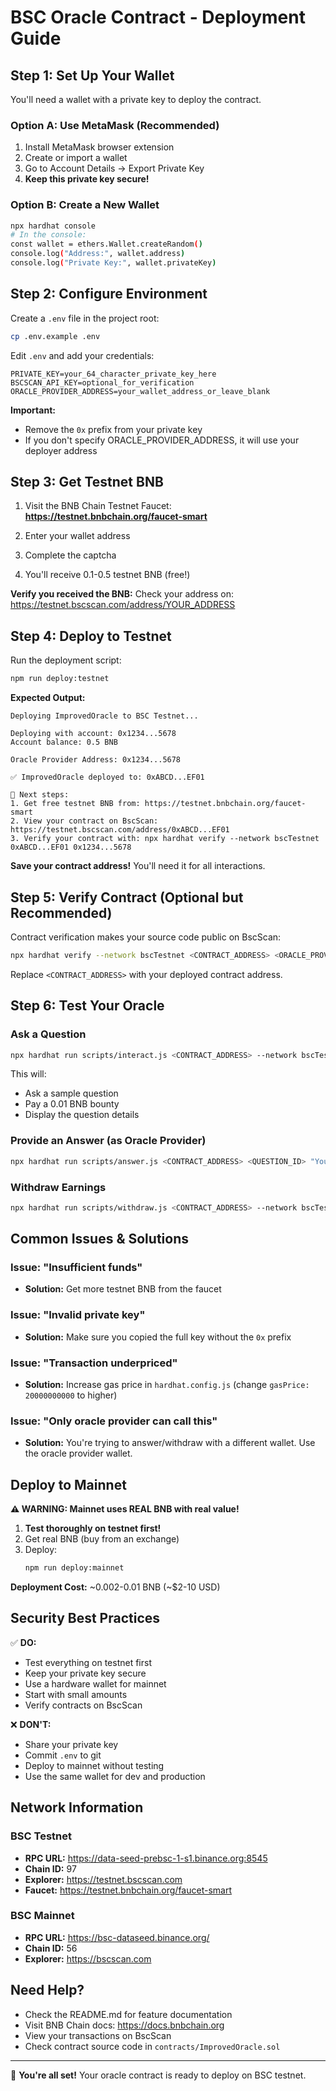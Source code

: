 # BSC Oracle Contract - Deployment Guide

## Step 1: Set Up Your Wallet

You'll need a wallet with a private key to deploy the contract.

### Option A: Use MetaMask (Recommended)
1. Install MetaMask browser extension
2. Create or import a wallet
3. Go to Account Details → Export Private Key
4. **Keep this private key secure!**

### Option B: Create a New Wallet
```bash
npx hardhat console
# In the console:
const wallet = ethers.Wallet.createRandom()
console.log("Address:", wallet.address)
console.log("Private Key:", wallet.privateKey)
```

## Step 2: Configure Environment

Create a `.env` file in the project root:

```bash
cp .env.example .env
```

Edit `.env` and add your credentials:
```env
PRIVATE_KEY=your_64_character_private_key_here
BSCSCAN_API_KEY=optional_for_verification
ORACLE_PROVIDER_ADDRESS=your_wallet_address_or_leave_blank
```

**Important:** 
- Remove the `0x` prefix from your private key
- If you don't specify ORACLE_PROVIDER_ADDRESS, it will use your deployer address

## Step 3: Get Testnet BNB

1. Visit the BNB Chain Testnet Faucet:
   **https://testnet.bnbchain.org/faucet-smart**

2. Enter your wallet address
3. Complete the captcha
4. You'll receive 0.1-0.5 testnet BNB (free!)

**Verify you received the BNB:**
Check your address on: https://testnet.bscscan.com/address/YOUR_ADDRESS

## Step 4: Deploy to Testnet

Run the deployment script:

```bash
npm run deploy:testnet
```

**Expected Output:**
```
Deploying ImprovedOracle to BSC Testnet...

Deploying with account: 0x1234...5678
Account balance: 0.5 BNB

Oracle Provider Address: 0x1234...5678

✅ ImprovedOracle deployed to: 0xABCD...EF01

📝 Next steps:
1. Get free testnet BNB from: https://testnet.bnbchain.org/faucet-smart
2. View your contract on BscScan: https://testnet.bscscan.com/address/0xABCD...EF01
3. Verify your contract with: npx hardhat verify --network bscTestnet 0xABCD...EF01 0x1234...5678
```

**Save your contract address!** You'll need it for all interactions.

## Step 5: Verify Contract (Optional but Recommended)

Contract verification makes your source code public on BscScan:

```bash
npx hardhat verify --network bscTestnet <CONTRACT_ADDRESS> <ORACLE_PROVIDER_ADDRESS>
```

Replace `<CONTRACT_ADDRESS>` with your deployed contract address.

## Step 6: Test Your Oracle

### Ask a Question

```bash
npx hardhat run scripts/interact.js <CONTRACT_ADDRESS> --network bscTestnet
```

This will:
- Ask a sample question
- Pay a 0.01 BNB bounty
- Display the question details

### Provide an Answer (as Oracle Provider)

```bash
npx hardhat run scripts/answer.js <CONTRACT_ADDRESS> <QUESTION_ID> "Your answer here" --network bscTestnet
```

### Withdraw Earnings

```bash
npx hardhat run scripts/withdraw.js <CONTRACT_ADDRESS> --network bscTestnet
```

## Common Issues & Solutions

### Issue: "Insufficient funds"
- **Solution:** Get more testnet BNB from the faucet

### Issue: "Invalid private key"
- **Solution:** Make sure you copied the full key without the `0x` prefix

### Issue: "Transaction underpriced"
- **Solution:** Increase gas price in `hardhat.config.js` (change `gasPrice: 20000000000` to higher)

### Issue: "Only oracle provider can call this"
- **Solution:** You're trying to answer/withdraw with a different wallet. Use the oracle provider wallet.

## Deploy to Mainnet

**⚠️ WARNING: Mainnet uses REAL BNB with real value!**

1. **Test thoroughly on testnet first!**
2. Get real BNB (buy from an exchange)
3. Deploy:
   ```bash
   npm run deploy:mainnet
   ```

**Deployment Cost:** ~0.002-0.01 BNB (~$2-10 USD)

## Security Best Practices

✅ **DO:**
- Test everything on testnet first
- Keep your private key secure
- Use a hardware wallet for mainnet
- Start with small amounts
- Verify contracts on BscScan

❌ **DON'T:**
- Share your private key
- Commit `.env` to git
- Deploy to mainnet without testing
- Use the same wallet for dev and production

## Network Information

### BSC Testnet
- **RPC URL:** https://data-seed-prebsc-1-s1.binance.org:8545
- **Chain ID:** 97
- **Explorer:** https://testnet.bscscan.com
- **Faucet:** https://testnet.bnbchain.org/faucet-smart

### BSC Mainnet
- **RPC URL:** https://bsc-dataseed.binance.org/
- **Chain ID:** 56
- **Explorer:** https://bscscan.com

## Need Help?

- Check the README.md for feature documentation
- Visit BNB Chain docs: https://docs.bnbchain.org
- View your transactions on BscScan
- Check contract source code in `contracts/ImprovedOracle.sol`

---

🎉 **You're all set!** Your oracle contract is ready to deploy on BSC testnet.

